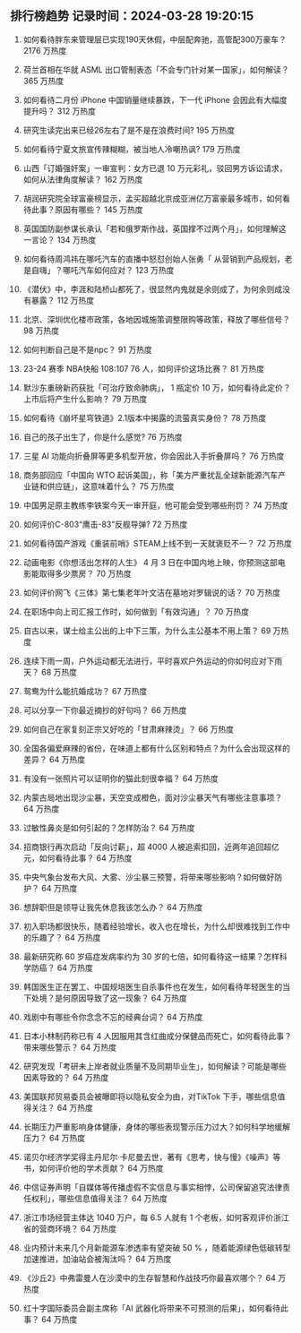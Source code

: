 
## 排行榜趋势 记录时间：2024-03-28 19:20:15
  
  1. 如何看待胖东来管理层已实现190天休假，中层配奔驰，高管配300万豪车？ 2176 万热度
    
  2. 荷兰首相在华就 ASML 出口管制表态「不会专门针对某一国家」，如何解读？ 365 万热度
    
  3. 如何看待二月份 iPhone 中国销量继续暴跌，下一代 iPhone 会因此有大幅度提升吗？ 312 万热度
    
  4. 研究生读完出来已经26左右了是不是在浪费时间? 195 万热度
    
  5. 如何看待宁夏文旅宣传辣糊糊，被当地人冷嘲热讽? 179 万热度
    
  6. 山西「订婚强奸案」一审宣判：女方已退 10 万元彩礼，驳回男方诉讼请求，如何从法律角度解读？ 162 万热度
    
  7. 胡润研究院全球富豪榜显示，孟买超越北京成亚洲亿万富豪最多城市，如何看待此事？原因有哪些？ 145 万热度
    
  8. 英国国防副参谋长承认「若和俄罗斯作战，英国撑不过两个月」，如何理解这一言论？ 134 万热度
    
  9. 如何看待周鸿祎在哪吒汽车的直播中怒怼创始人张勇「 从营销到产品规划，老是自嗨」？哪吒汽车如何应对？ 123 万热度
    
  10. 《潜伏》中，李涯和陆桥山都死了，很显然内鬼就是余则成了，为何余则成没有暴露？ 112 万热度
    
  11. 北京、深圳优化楼市政策，各地因城施策调整限购等政策，释放了哪些信号？ 98 万热度
    
  12. 如何判断自己是不是npc？ 91 万热度
    
  13. 23-24 赛季 NBA快船 108:107 76 人，如何评价这场比赛？ 81 万热度
    
  14. 默沙东重磅新药获批「可治疗致命肺病」， 1 瓶定价 10 万，如何看待此定价？上市后将产生什么影响？ 79 万热度
    
  15. 如何看待《崩坏星穹铁道》2.1版本中揭露的流萤真实身份？ 78 万热度
    
  16. 自己的孩子出生了，你是什么感觉? 76 万热度
    
  17. 三星 AI 功能向折叠屏等更多机型开放，你会因此入手折叠屏吗？ 76 万热度
    
  18. 商务部回应「中国向 WTO 起诉美国」，称「美方严重扰乱全球新能源汽车产业链和供应链」，这意味着什么？ 75 万热度
    
  19. 中国男足原主教练李铁案今天一审开庭，他可能会受到哪些刑罚？ 74 万热度
    
  20. 如何评价C-803“鹰击-83”反舰导弹? 72 万热度
    
  21. 如何看待国产游戏《重装前哨》STEAM上线不到一天就褒贬不一？ 72 万热度
    
  22. 动画电影《你想活出怎样的人生》 4 月 3 日在中国内地上映，你预测这部电影能取得多少票房？ 70 万热度
    
  23. 如何评价网飞《三体》第七集老年叶文洁在墓地对罗辑说的话？ 70 万热度
    
  24. 在职场中向上司汇报工作时，如何做到「有效沟通」？ 70 万热度
    
  25. 自古以来，谋士给主公出的上中下三策，为什么主公基本不用上策？ 69 万热度
    
  26. 连续下雨一周，户外运动都无法进行，平时喜欢户外运动的你如何应对下雨天？ 68 万热度
    
  27. 鸳鸯为什么能抗婚成功？ 67 万热度
    
  28. 可以分享一下你最近摘抄的好句吗？ 66 万热度
    
  29. 如何自己在家复刻正宗又好吃的「甘肃麻辣烫」？ 66 万热度
    
  30. 全国各偏爱麻辣的省份，在味道上都有什么区别和特点？为什么会出现这样的差异？ 64 万热度
    
  31. 有没有一张照片可以证明你的猫此刻很幸福？ 64 万热度
    
  32. 内蒙古局地出现沙尘暴，天空变成橙色，面对沙尘暴天气有哪些注意事项？ 64 万热度
    
  33. 过敏性鼻炎是如何引起的？怎样防治？ 64 万热度
    
  34. 招商银行再次启动「反向讨薪」，超 4000 人被追索扣回，近两年追回超亿元，如何看待此事？ 64 万热度
    
  35. 中央气象台发布大风、大雾、沙尘暴三预警，将带来哪些影响？如何做好防护？ 64 万热度
    
  36. 想辞职但是领导让我先休息我该怎么办？ 64 万热度
    
  37. 初入职场都很快乐，随着经验增长，收入也在增长，为什么却很难找到工作中的乐趣了？ 64 万热度
    
  38. 最新研究称 60 岁癌症发病率约为 30 岁的七倍，如何看待这一结果？怎样科学防癌？ 64 万热度
    
  39. 韩国医生正在罢工、中国规培医生自杀事件也在发生，如何看待年轻医生的当下处境？是何原因导致了这一现象？ 64 万热度
    
  40. 戏剧中有哪些令你念念不忘的经典台词？ 64 万热度
    
  41. 日本小林制药称已有 4 人因服用其含红曲成分保健品而死亡，如何看待此事？带来哪些警示？ 64 万热度
    
  42. 研究发现「考研未上岸者就业质量不及同期毕业生」，如何解读？可能是哪些因素导致的？ 64 万热度
    
  43. 美国联邦贸易委员会被曝即将以隐私安全为由，对TikTok 下手，哪些信息值得关注？ 64 万热度
    
  44. 长期压力严重影响身体健康，身体的哪些表现警示压力过大？如何科学地缓解压力？ 64 万热度
    
  45. 诺贝尔经济学奖得主丹尼尔·卡尼曼去世，著有《思考，快与慢》《噪声》等书，如何评价他的学术贡献？ 64 万热度
    
  46. 中信证券声明「自媒体等传播虚假不实信息与事实相悖，公司保留追究法律责任权利」，哪些信息值得关注？ 64 万热度
    
  47. 浙江市场经营主体达 1040 万户，每 6.5 人就有 1 个老板，如何客观评价浙江省的营商环境？ 64 万热度
    
  48. 业内预计未来几个月新能源车渗透率有望突破 50 % ，随着能源绿色低碳转型加速推进，加油站会被淘汰吗？ 64 万热度
    
  49. 《沙丘2》中弗雷曼人在沙漠中的生存智慧和作战技巧你最喜欢哪个？ 64 万热度
    
  50. 红十字国际委员会副主席称「AI 武器化将带来不可预测的后果」，如何看待此事？ 64 万热度
    